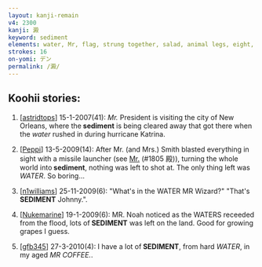 ```yaml
---
layout: kanji-remain
v4: 2300
kanji: 澱
keyword: sediment
elements: water, Mr, flag, strung together, salad, animal legs, eight, cruise missile, missile, wind, crotch
strokes: 16
on-yomi: デン
permalink: /澱/
---
```


## Koohii stories: 

1) [<a href="http://kanji.koohii.com/profile/astridtops">astridtops</a>] 15-1-2007(41): <em>Mr.</em> President is visiting the city of New Orleans, where the<strong> sediment</strong> is being cleared away that got there when the <em>water</em> rushed in during hurricane Katrina.

2) [<a href="http://kanji.koohii.com/profile/Peppi">Peppi</a>] 13-5-2009(14): After Mr. (and Mrs.) Smith blasted everything in sight with a missile launcher (see <a href="http://kanji.koohii.com/study/kanji/1805">Mr.</a> (#1805 殿)), turning the whole world into<strong> sediment</strong>, nothing was left to shot at. The only thing left was <em>WATER</em>. So boring...

3) [<a href="http://kanji.koohii.com/profile/n1williams">n1williams</a>] 25-11-2009(6): &quot;What&#039;s in the WATER MR Wizard?&quot; &quot;That&#039;s<strong> SEDIMENT</strong> Johnny.&quot;.

4) [<a href="http://kanji.koohii.com/profile/Nukemarine">Nukemarine</a>] 19-1-2009(6): MR. Noah noticed as the WATERS receeded from the flood, lots of<strong> SEDIMENT</strong> was left on the land. Good for growing grapes I guess.

5) [<a href="http://kanji.koohii.com/profile/gfb345">gfb345</a>] 27-3-2010(4): I have a lot of<strong> SEDIMENT</strong>, from hard <em>WATER</em>, in my aged <em>MR COFFEE.</em>.

